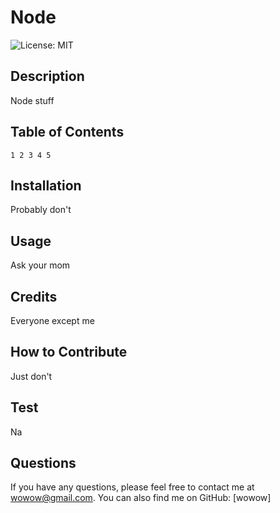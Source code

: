 # Node
  ![License: MIT](https://img.shields.io/badge/License-MIT-yellow.svg)
  ## Description
  Node stuff
  ## Table of Contents
    1 2 3 4 5
  ## Installation
  Probably don't
  ## Usage
  Ask your mom
  ## Credits
  Everyone except me
  ## How to Contribute
  Just don't 
  ## Test
  Na
  ## Questions
  If you have any questions, please feel free to contact me at wowow@gmail.com.
  You can also find me on GitHub: [wowow]
